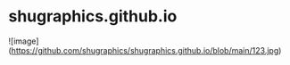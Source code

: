# shugraphics.github.io
![image] (https://github.com/shugraphics/shugraphics.github.io/blob/main/123.jpg)
